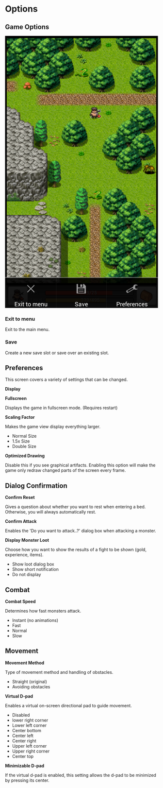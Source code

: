 # Options

## Game Options

![Located on your devices Menu Button.](.gitbook/assets/controls_game_options.png)

### Exit to menu <a id="exit_to_menu"></a>

Exit to the main menu.

### Save <a id="save"></a>

Create a new save slot or save over an existing slot.

## Preferences

This screen covers a variety of settings that can be changed.

**Display**

**Fullscreen**

Displays the game in fullscreen mode. \(Requires restart\)

**Scaling Factor**

Makes the game view display everything larger.

* Normal Size
* 1.5x Size
* Double Size

**Optimized Drawing**

Disable this if you see graphical artifacts. Enabling this option will make the game only redraw changed parts of the screen every frame.  


## **Dialog Confirmation**

**Confirm Reset**

Gives a question about whether you want to rest when entering a bed. Otherwise, you will always automatically rest.

**Confirm Attack**

Enables the 'Do you want to attack..?' dialog box when attacking a monster.

**Display Monster Loot**

Choose how you want to show the results of a fight to be shown \(gold, experience, items\).

* Show loot dialog box
* Show short notification
* Do not display

## **Combat**

**Combat Speed**

Determines how fast monsters attack.

* Instant \(no animations\)
* Fast
* Normal
* Slow

## **Movement**

**Movement Method**

Type of movement method and handling of obstacles.

* Straight \(original\)
* Avoiding obstacles

**Virtual D-pad**

Enables a virtual on-screen directional pad to guide movement.

* Disabled
* lower right corner
* Lower left corner
* Center bottom
* Center left
* Center right
* Upper left corner
* Upper right corner
* Center top

**Minimizable D-pad**

If the virtual d-pad is enabled, this setting allows the d-pad to be minimized by pressing its center.

